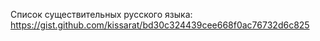 Список существительных русского языка:
https://gist.github.com/kissarat/bd30c324439cee668f0ac76732d6c825